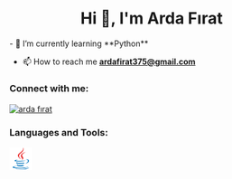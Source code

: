 <h1 align="center">Hi 👋, I'm Arda Fırat</h1>
- 🌱 I’m currently learning **Python**

- 📫 How to reach me **ardafirat375@gmail.com**

<h3 align="left">Connect with me:</h3>
<p align="left">
<a href="https://linkedin.com/in/ardafirat1281" target="blank"><img align="center" src="https://raw.githubusercontent.com/rahuldkjain/github-profile-readme-generator/master/src/images/icons/Social/linked-in-alt.svg" alt="arda fırat" height="30" width="40" /></a>
</p>

<h3 align="left">Languages and Tools:</h3>
<p align="left"> <a href="https://www.java.com" target="_blank" rel="noreferrer"> <img src="https://raw.githubusercontent.com/devicons/devicon/master/icons/java/java-original.svg" alt="java" width="40" height="40"/> </a> </p>
